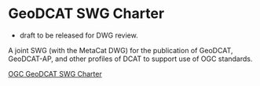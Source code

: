 
# GeoDCAT SWG Charter

- draft to be released for DWG review.

A joint SWG (with the MetaCat DWG) for the publication of GeoDCAT, GeoDCAT-AP, and other profiles of DCAT to support use of OGC standards.

[OGC GeoDCAT SWG Charter](swg_charter.pdf)